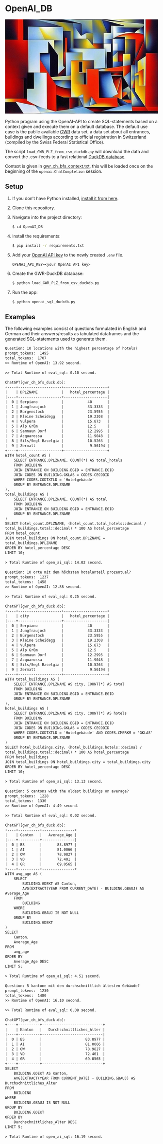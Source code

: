 # OpenAI_DB

![logo](data/logo.jpg)

Python program using the OpenAI-API to create SQL-statements based on a context given and execute them on a default database.
The default use case is the public available [GWR](https://www.housing-stat.ch/de/madd/public.html) data set, a data set
about all entrances, buildings and dwellings according to official registration in Switzerland (compiled by the Swiss Federal Statistical Office).

The script ``load_GWR_PLZ_from_csv_duckdb.py`` will download the data and convert the .csv-feeds to a fast relational [DuckDB database](https://duckdb.org/).

Context is given in [gwr_ch_bfs_context.txt](https://github.com/schiffma/OpenAI_DB/blob/main/data/gwr_ch_bfs_context.txt), this will be loaded once on the beginning of the ```openai.ChatCompletion``` session.

## Setup

1. If you don’t have Python installed, [install it from here](https://www.python.org/downloads/).

2. Clone this repository.

3. Navigate into the project directory:

   ```bash
   $ cd OpenAI_DB
   ```

4. Install the requirements:

   ```bash
   $ pip install -r requirements.txt
   ```

5. Add your [OpenAI API key](https://platform.openai.com/account/api-keys) to the newly created `.env` file.

   ```
   OPENAI_API_KEY=<your OpenAI API key>
   ```

6. Create the GWR-DuckDB database:

   ```bash
   $ python load_GWR_PLZ_from_csv_duckdb.py
   ```

7. Run the app:

   ```bash
   $ python openai_sql_duckdb.py
   ```
   
## Examples

The following examples consist of questions formulated in English and German and their answers/results as tabulated dataframes and the generated SQL-statements 
used to generate them.

```
Question: 10 locations with the highest percentage of hotels?
prompt_tokens:  1495
total_tokens:  1707
>> Runtime of OpenAI: 13.92 second.

>> Total Runtime of eval_sql: 0.10 second.

ChatGPT[gwr_ch_bfs_duck.db]: 
+----+--------------------+--------------------+
|    | DPLZNAME           |   hotel_percentage |
|----+--------------------+--------------------|
|  0 | Serpiano           |           40       |
|  1 | Jungfraujoch       |           33.3333  |
|  2 | Bürgenstock        |           23.5955  |
|  3 | Kleine Scheidegg   |           19.2308  |
|  4 | Vulpera            |           15.873   |
|  5 | Alp Grüm           |           12.5     |
|  6 | Samnaun Dorf       |           12.2995  |
|  7 | Acquarossa         |           11.9048  |
|  8 | Sils/Segl Baselgia |           10.5263  |
|  9 | Zermatt            |            9.56194 |
+----+--------------------+--------------------+
WITH hotel_count AS (
    SELECT ENTRANCE.DPLZNAME, COUNT(*) AS total_hotels
    FROM BUILDING
    JOIN ENTRANCE ON BUILDING.EGID = ENTRANCE.EGID
    JOIN CODES ON BUILDING.GKLAS = CODES.CECODID
    WHERE CODES.CODTXTLD = 'Hotelgebäude'
    GROUP BY ENTRANCE.DPLZNAME
),
total_buildings AS (
    SELECT ENTRANCE.DPLZNAME, COUNT(*) AS total
    FROM BUILDING
    JOIN ENTRANCE ON BUILDING.EGID = ENTRANCE.EGID
    GROUP BY ENTRANCE.DPLZNAME
)
SELECT hotel_count.DPLZNAME, (hotel_count.total_hotels::decimal / total_buildings.total::decimal) * 100 AS hotel_percentage
FROM hotel_count
JOIN total_buildings ON hotel_count.DPLZNAME = total_buildings.DPLZNAME
ORDER BY hotel_percentage DESC
LIMIT 10;

> Total Runtime of open_ai_sql: 14.02 second.

Question: 10 orte mit dem höchsten hotelanteil prozentual?
prompt_tokens:  1237
total_tokens:  1458
>> Runtime of OpenAI: 12.88 second.

>> Total Runtime of eval_sql: 0.25 second.

ChatGPT[gwr_ch_bfs_duck.db]: 
+----+--------------------+--------------------+
|    | city               |   hotel_percentage |
|----+--------------------+--------------------|
|  0 | Serpiano           |           40       |
|  1 | Jungfraujoch       |           33.3333  |
|  2 | Bürgenstock        |           23.5955  |
|  3 | Kleine Scheidegg   |           19.2308  |
|  4 | Vulpera            |           15.873   |
|  5 | Alp Grüm           |           12.5     |
|  6 | Samnaun Dorf       |           12.2995  |
|  7 | Acquarossa         |           11.9048  |
|  8 | Sils/Segl Baselgia |           10.5263  |
|  9 | Zermatt            |            9.56194 |
+----+--------------------+--------------------+
WITH total_buildings AS (
    SELECT ENTRANCE.DPLZNAME AS city, COUNT(*) AS total
    FROM BUILDING
    JOIN ENTRANCE ON BUILDING.EGID = ENTRANCE.EGID
    GROUP BY ENTRANCE.DPLZNAME
),
hotel_buildings AS (
    SELECT ENTRANCE.DPLZNAME AS city, COUNT(*) AS hotels
    FROM BUILDING
    JOIN ENTRANCE ON BUILDING.EGID = ENTRANCE.EGID
    JOIN CODES ON BUILDING.GKLAS = CODES.CECODID
    WHERE CODES.CODTXTLD = 'Hotelgebäude' AND CODES.CMERKM = 'GKLAS'
    GROUP BY ENTRANCE.DPLZNAME
)
SELECT hotel_buildings.city, (hotel_buildings.hotels::decimal / total_buildings.total::decimal) * 100 AS hotel_percentage
FROM hotel_buildings
JOIN total_buildings ON hotel_buildings.city = total_buildings.city
ORDER BY hotel_percentage DESC
LIMIT 10;

> Total Runtime of open_ai_sql: 13.13 second.

Question: 5 cantons with the oldest buildings on average?
prompt_tokens:  1228
total_tokens:  1330
>> Runtime of OpenAI: 4.49 second.

>> Total Runtime of eval_sql: 0.02 second.

ChatGPT[gwr_ch_bfs_duck.db]: 
+----+----------+---------------+
|    | Canton   |   Average_Age |
|----+----------+---------------|
|  0 | BS       |       83.8977 |
|  1 | AI       |       81.0066 |
|  2 | OW       |       78.9827 |
|  3 | VD       |       72.401  |
|  4 | GR       |       69.0565 |
+----+----------+---------------+
WITH avg_age AS (
    SELECT 
        BUILDING.GDEKT AS Canton,
        AVG(EXTRACT(YEAR FROM CURRENT_DATE) - BUILDING.GBAUJ) AS Average_Age
    FROM 
        BUILDING
    WHERE 
        BUILDING.GBAUJ IS NOT NULL
    GROUP BY 
        BUILDING.GDEKT
)
SELECT 
    Canton,
    Average_Age
FROM 
    avg_age
ORDER BY 
    Average_Age DESC
LIMIT 5;

> Total Runtime of open_ai_sql: 4.51 second.

Question: 5 kantone mit den durchschnittlich ältesten Gebäude?
prompt_tokens:  1230
total_tokens:  1480
>> Runtime of OpenAI: 16.10 second.

>> Total Runtime of eval_sql: 0.08 second.

ChatGPT[gwr_ch_bfs_duck.db]: 
+----+----------+----------------------------+
|    | Kanton   |   Durchschnittliches_Alter |
|----+----------+----------------------------|
|  0 | BS       |                    83.8977 |
|  1 | AI       |                    81.0066 |
|  2 | OW       |                    78.9827 |
|  3 | VD       |                    72.401  |
|  4 | GR       |                    69.0565 |
+----+----------+----------------------------+
SELECT 
    BUILDING.GDEKT AS Kanton, 
    AVG(EXTRACT(YEAR FROM CURRENT_DATE) - BUILDING.GBAUJ) AS Durchschnittliches_Alter
FROM 
    BUILDING
WHERE 
    BUILDING.GBAUJ IS NOT NULL
GROUP BY 
    BUILDING.GDEKT
ORDER BY 
    Durchschnittliches_Alter DESC
LIMIT 5;

> Total Runtime of open_ai_sql: 16.19 second.

```
